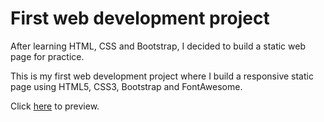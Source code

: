 # First web development project

After learning HTML, CSS and Bootstrap, I decided to build a static web page for practice. 

This is my first web development project where I build a responsive static page using HTML5, CSS3, Bootstrap and FontAwesome.

Click [here](https://jennwah.github.io/firstweb/) to preview.
